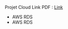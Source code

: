 Projet Cloud Link PDF  : <a href="https://github.com/Oussama704/images/blob/main/Oussama%20Arifallah%20Cloud.pdf">Link</a>
<ul>
  <li>AWS RDS </li>
  <li>AWS RDS </li>
</ul>
